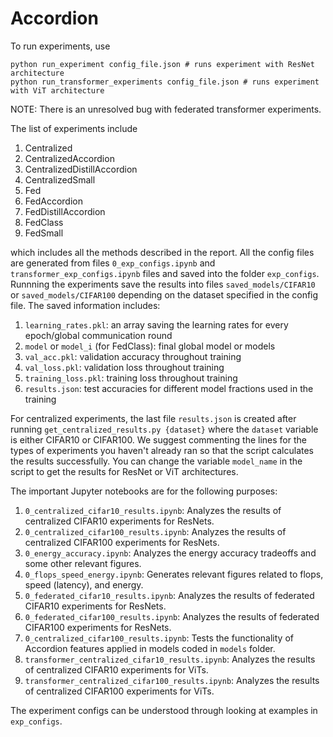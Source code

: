 # Accordion

To run experiments, use

```
python run_experiment config_file.json # runs experiment with ResNet architecture
python run_transformer_experiments config_file.json # runs experiment with ViT architecture
```

NOTE: There is an unresolved bug with federated transformer experiments.

The list of experiments include

1. Centralized
2. CentralizedAccordion
3. CentralizedDistillAccordion
4. CentralizedSmall 
5. Fed
6. FedAccordion
7. FedDistillAccordion
8. FedClass
9. FedSmall

which includes all the methods described in the report. All the config files are generated from files `0_exp_configs.ipynb` and `transformer_exp_configs.ipynb` files and saved into the folder `exp_configs`. Runnning the experiments save the results into files `saved_models/CIFAR10` or `saved_models/CIFAR100` depending on the dataset specified in the config file. The saved information includes:

1. `learning_rates.pkl`: an array saving the learning rates for every epoch/global communication round
2. `model` or `model_i` (for FedClass): final global model or models
3. `val_acc.pkl`: validation accuracy throughout training
4. `val_loss.pkl`: validation loss throughout training
5. `training_loss.pkl`: training loss throughout training
6. `results.json`: test accuracies for different model fractions used in the training

For centralized experiments, the last file `results.json` is created after running `get_centralized_results.py {dataset}` where the `dataset` variable is either CIFAR10 or CIFAR100. We suggest commenting the lines for the types of experiments you haven't already ran so that the script calculates the results successfully. You can change the variable `model_name` in the script to get the results for ResNet or ViT architectures.

The important Jupyter notebooks are for the following purposes:

1. `0_centralized_cifar10_results.ipynb`: Analyzes the results of centralized CIFAR10 experiments for ResNets.
2. `0_centralized_cifar100_results.ipynb`: Analyzes the results of centralized CIFAR100 experiments for ResNets.
3. `0_energy_accuracy.ipynb`: Analyzes the energy accuracy tradeoffs and some other relevant figures.
4. `0_flops_speed_energy.ipynb`: Generates relevant figures related to flops, speed (latency), and energy.
5. `0_federated_cifar10_results.ipynb`: Analyzes the results of federated CIFAR10 experiments for ResNets.
6. `0_federated_cifar100_results.ipynb`: Analyzes the results of federated CIFAR100 experiments for ResNets.
7. `0_centralized_cifar100_results.ipynb`: Tests the functionality of Accordion features applied in models coded in `models` folder.
8. `transformer_centralized_cifar10_results.ipynb`: Analyzes the results of centralized CIFAR10 experiments for ViTs.
9. `transformer_centralized_cifar100_results.ipynb`: Analyzes the results of centralized CIFAR100 experiments for ViTs.

The experiment configs can be understood through looking at examples in `exp_configs`.

